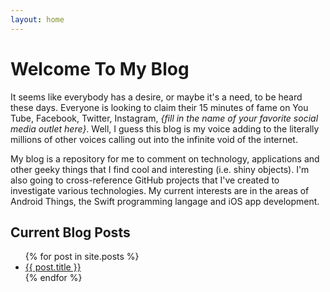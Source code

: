 ```yaml
---
layout: home
---
```

# Welcome To My Blog

It seems like everybody has a desire, or maybe it's a need, to be heard these days. Everyone is looking to claim their 15 minutes of fame on You Tube, Facebook, Twitter, Instagram, _{fill in the name of your favorite social media outlet here}_. Well, I guess this blog is my voice adding to the literally millions of other voices calling out into the infinite void of the internet.

My blog is a repository for me to comment on technology, applications and other geeky things that I find cool and interesting (i.e. shiny objects). I'm also going to cross-reference GitHub projects that I've created to investigate various technologies. My current interests are in the areas of Android Things, the Swift programming langage and iOS app development.

## Current Blog Posts

<ul>
  {% for post in site.posts %}
    <li>
      <a href="{{ post.url }}">{{ post.title }}</a>
    </li>
  {% endfor %}
</ul>
